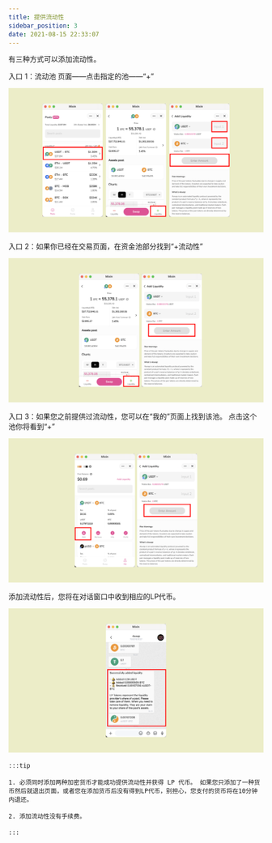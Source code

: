 ```yaml
---
title: 提供流动性
sidebar_position: 3
date: 2021-08-15 22:33:07
---
```


有三种方式可以添加流动性。

入口 1：流动池 页面——点击指定的池——“+”

![](../assets/add-liquidity-p1.png)

入口 2：如果你已经在交易页面，在资金池部分找到“+流动性”

![](../assets/add-liquidity-p2.png)

入口 3：如果您之前提供过流动性，您可以在“我的”页面上找到该池。 点击这个池你将看到“+”

![](../assets/add-liquidity-p3.png)

添加流动性后，您将在对话窗口中收到相应的LP代币。

![](../assets/add-liquidity-p4.png)

````mdx-code-block
:::tip

1. 必须同时添加两种加密货币才能成功提供流动性并获得 LP 代币。 如果您只添加了一种货币然后就退出页面，或者您在添加货币后没有得到LP代币，别担心，您支付的货币将在10分钟内退还。

2. 添加流动性没有手续费。

:::
````